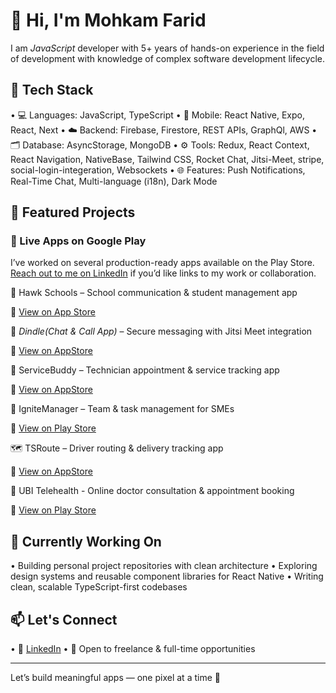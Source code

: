 # 👋 Hi, I'm Mohkam Farid

I am *JavaScript* developer with 5+ years of hands-on experience in the field of development with knowledge of complex software development lifecycle.
## 🔧 Tech Stack
•⁠  ⁠💻 Languages: JavaScript, TypeScript
•⁠  ⁠📱 Mobile: React Native, Expo, React, Next
•⁠  ⁠☁️ Backend: Firebase, Firestore, REST APIs, GraphQl, AWS
•⁠  ⁠🗂️ Database: AsyncStorage, MongoDB
•⁠  ⁠⚙️ Tools: Redux, React Context, React Navigation, NativeBase, Tailwind CSS, Rocket Chat, Jitsi-Meet, stripe, social-login-integeration, Websockets
•⁠  ⁠🌐 Features: Push Notifications, Real-Time Chat, Multi-language (i18n), Dark Mode

## 🚀 Featured Projects

### 📱 Live Apps on Google Play
I’ve worked on several production-ready apps available on the Play Store. [Reach out to me on LinkedIn](https://www.linkedin.com/in/mohkam-farid-431572176) if you’d like links to my work or collaboration.


🦅 Hawk Schools – School communication & student management app

  📲 [View on App Store](https://play.google.com/store/apps/details?id=com.hawkschool.hawklogix&pcampaignid=web_share)
 
💬 *Dindle(Chat & Call App)* – Secure messaging with Jitsi Meet integration  

  📲 [View on AppStore](https://apps.apple.com/gb/app/dindle/id1548506219)

🧰 ServiceBuddy – Technician appointment & service tracking app

  📲 [View on AppStore](https://apps.apple.com/gb/app/service-buddy/id1263042090)

🚀 IgniteManager – Team & task management for SMEs

📲 [View on Play Store](https://play.google.com/store/apps/details?id=com.ignitehq.app&hl=en)

🗺️ TSRoute – Driver routing & delivery tracking app

📲 [View on AppStore](https://apps.apple.com/us/app/tsroute/id1660040585)

🧾 UBI Telehealth - Online doctor consultation & appointment booking

📲 [View on Play Store](https://play.google.com/store/apps/details?id=com.ubi.telehealth&hl=en)


## 🌱 Currently Working On
•⁠  ⁠Building personal project repositories with clean architecture
•⁠  ⁠Exploring design systems and reusable component libraries for React Native
•⁠  ⁠Writing clean, scalable TypeScript-first codebases

## 📫 Let's Connect
•⁠  ⁠💼 [LinkedIn](https://www.linkedin.com/in/azka-bashir-4738831b0/)
•⁠  ⁠💬 Open to freelance & full-time opportunities

---

Let’s build meaningful apps — one pixel at a time 🚀
